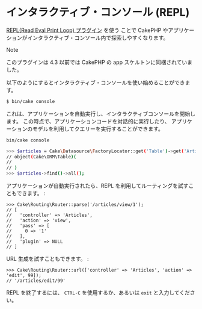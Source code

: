 # インタラクティブ・コンソール (REPL)

[REPL(Read Eval Print Loop) プラグイン](https://github.com/cakephp/repl) を使う
ことで CakePHP やアプリケーションがインタラクティブ・コンソール内で探索しやすくなります。

> [!NOTE]
> このプラグインは 4.3 以前では CakePHP の app スケルトンに同梱されていました。

以下のようにするとインタラクティブ・コンソールを使い始めることができます。

``` bash
$ bin/cake console
```

これは、アプリケーションを自動実行し、インタラクティブコンソールを開始します。
この時点で、アプリケーションコードを対話的に実行したり、
アプリケーションのモデルを利用してクエリーを実行することができます。

``` bash
bin/cake console

>>> $articles = Cake\Datasource\FactoryLocator::get('Table')->get('Articles');
// object(Cake\ORM\Table)(
//
// )
>>> $articles->find()->all();
```

アプリケーションが自動実行されたら、REPL を利用してルーティングを試すこともできます。 :

    >>> Cake\Routing\Router::parse('/articles/view/1');
    // [
    //   'controller' => 'Articles',
    //   'action' => 'view',
    //   'pass' => [
    //     0 => '1'
    //   ],
    //   'plugin' => NULL
    // ]

URL 生成を試すこともできます。 :

    >>> Cake\Routing\Router::url(['controller' => 'Articles', 'action' => 'edit', 99]);
    // '/articles/edit/99'

REPL を終了するには、 `CTRL-C` を使用するか、あるいは `exit` と入力してください。

